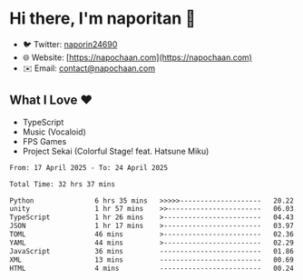 # Hi there, I'm naporitan 👋

- 🐦 Twitter: [naporin24690](https://twitter.com/naporin24690)
- 🌐 Website: [https://napochaan.com](https://napochaan.com)
- ✉️ Email: [contact@napochaan.com](mailto:contact@napochaan.com)

## What I Love ❤️
- TypeScript
- Music (Vocaloid)
- FPS Games
- Project Sekai (Colorful Stage! feat. Hatsune Miku)

<!--START_SECTION:waka-->

```txt
From: 17 April 2025 - To: 24 April 2025

Total Time: 32 hrs 37 mins

Python               6 hrs 35 mins   >>>>>--------------------   20.22 %
unity                1 hr 57 mins    >>-----------------------   06.03 %
TypeScript           1 hr 26 mins    >------------------------   04.43 %
JSON                 1 hr 17 mins    >------------------------   03.97 %
TOML                 46 mins         >------------------------   02.36 %
YAML                 44 mins         >------------------------   02.29 %
JavaScript           36 mins         -------------------------   01.86 %
XML                  13 mins         -------------------------   00.69 %
HTML                 4 mins          -------------------------   00.24 %
```

<!--END_SECTION:waka-->

